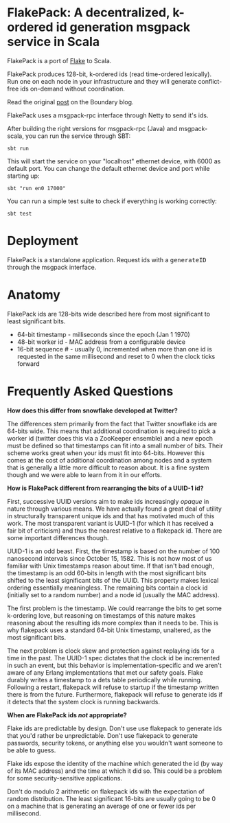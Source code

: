 # FlakePack: A decentralized, k-ordered id generation msgpack service in Scala

FlakePack is a port of [Flake](https://github.com/boundary/flake) to Scala.

FlakePack produces 128-bit, k-ordered ids (read time-ordered lexically). Run one on each node in your infrastructure and they will generate conflict-free ids on-demand without coordination.

Read the original [post](http://blog.boundary.com/2012/01/12/flake-a-decentralized-k-ordered-unique-id-generator-in-erlang/) on the Boundary blog.

FlakePack uses a msgpack-rpc interface through Netty to send it's ids.

After building the right versions for msgpack-rpc (Java) and msgpack-scala, you can run the service through SBT:

	sbt run

This will start the service on your "localhost" ethernet device, with 6000 as default port.
You can change the default ethernet device and port while starting up:

	sbt "run en0 17000"

You can run a simple test suite to check if everything is working correctly:
	
	sbt test


# Deployment

FlakePack is a standalone application. Request ids with a <tt>generateID</tt> through the msgpack interface.

# Anatomy

FlakePack ids are 128-bits wide described here from most significant to least significant bits.

* 64-bit timestamp - milliseconds since the epoch (Jan 1 1970)
* 48-bit worker id - MAC address from a configurable device
* 16-bit sequence # - usually 0, incremented when more than one id is requested in the same millisecond and reset to 0 when the clock ticks forward

# Frequently Asked Questions

**How does this differ from snowflake developed at Twitter?**

The differences stem primarily from the fact that Twitter snowflake ids are 64-bits wide. This means that additional coordination is required to pick a worker id (twitter does this via a ZooKeeper ensemble) and a new epoch must be defined so that timestamps can fit into a small number of bits. Their scheme works great when your ids must fit into 64-bits. However this comes at the cost of additional coordination among nodes and a system that is generally a little more difficult to reason about. It is a fine system though and we were able to learn from it in our efforts.

**How is FlakePack different from rearranging the bits of a UUID-1 id?**

First, successive UUID versions aim to make ids increasingly _opaque_ in nature through various means. We have actually found a great deal of utility in structurally transparent unique ids and that has motivated much of this work.  The most transparent variant is UUID-1 (for which it has received a fair bit of criticism) and thus the nearest relative to a flakepack id. There are some important differences though.

UUID-1 is an odd beast. First, the timestamp is based on the number of 100 nanosecond intervals since October 15, 1582. This is not how most of us familiar with Unix timestamps reason about time. If that isn't bad enough, the timestamp is an odd 60-bits in length with the most significant bits shifted to the least significant bits of the UUID. This property makes lexical ordering essentially meaningless. The remaining bits contain a clock id (initially set to a random number) and a node id (usually the MAC address).

The first problem is the timestamp. We could rearrange the bits to get some k-ordering love, but reasoning on timestamps of this nature makes reasoning about the resulting ids more complex than it needs to be. This is why flakepack uses a standard 64-bit Unix timestamp, unaltered, as the most significant bits.

The next problem is clock skew and protection against replaying ids for a time in the past. The UUID-1 spec dictates that the clock id be incremented in such an event, but this behavior is implementation-specific and we aren't aware of any Erlang implementations that met our safety goals. Flake durably writes a timestamp to a dets table periodically while running. Following a restart, flakepack will refuse to startup if the timestamp written there is from the future. Furthermore, flakepack will refuse to generate ids if it detects that the system clock is running backwards.

**When are FlakePack ids _not_ appropriate?**

Flake ids are predictable by design. Don't use use flakepack to generate ids that you'd rather be unpredictable. Don't use flakepack to generate passwords, security tokens, or anything else you wouldn't want someone to be able to guess.

Flake ids expose the identity of the machine which generated the id (by way of its MAC address) and the time at which it did so. This could be a problem for some security-sensitive applications.

Don't do modulo 2 arithmetic on flakepack ids with the expectation of random distribution. The least significant 16-bits are usually going to be 0 on a machine that is generating an average of one or fewer ids per millisecond.


